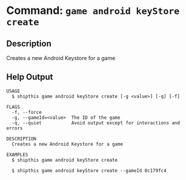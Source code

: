 # Command: `game android keyStore create`

## Description

Creates a new Android Keystore for a game

## Help Output

```
USAGE
  $ shipthis game android keyStore create [-g <value>] [-q] [-f]

FLAGS
  -f, --force
  -g, --gameId=<value>  The ID of the game
  -q, --quiet           Avoid output except for interactions and errors

DESCRIPTION
  Creates a new Android Keystore for a game

EXAMPLES
  $ shipthis game android keyStore create

  $ shipthis game android keyStore create --gameId 0c179fc4
```